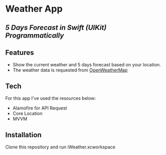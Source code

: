 # Weather App
## _5 Days Forecast in Swift (UIKit) Programmatically_

## Features

- Show the current weather and 5 days forecast based on your location.
- The weather data is requested from [OpenWeatherMap](https://openweathermap.org/api)


## Tech

For this app I've used the resources below:

- Alamofire for API Request
- Core Location
- MVVM

## Installation

Clone this repository and run iWeather.xcworkspace

